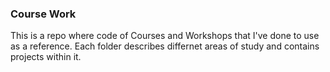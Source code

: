 ### Course Work

This is a repo where code of Courses and Workshops that I've done to use as a reference. Each folder describes differnet areas of study and contains projects within it.
